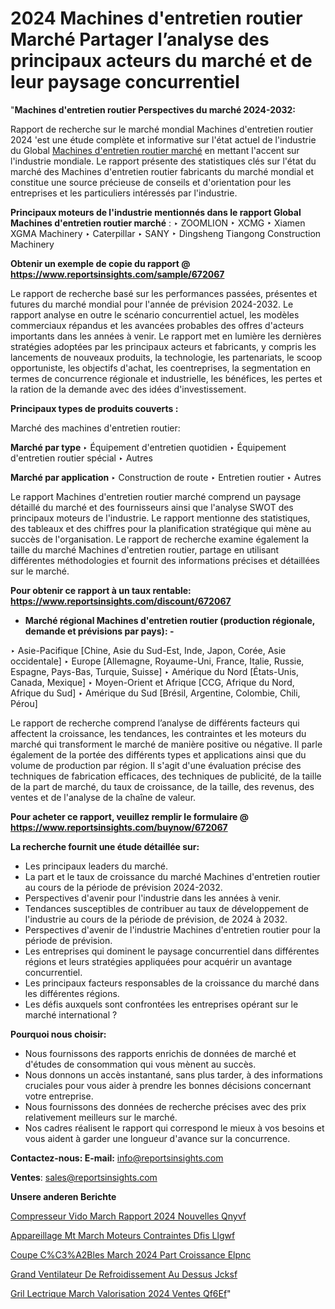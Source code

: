 # 2024 Machines d'entretien routier Marché Partager l’analyse des principaux acteurs du marché et de leur paysage concurrentiel

"<strong>Machines d'entretien routier Perspectives du marché 2024-2032:</strong>

Rapport de recherche sur le marché mondial Machines d'entretien routier 2024 'est une étude complète et informative sur l'état actuel de l'industrie du Global <a href=https://www.reportsinsights.com/sample/672067>Machines d'entretien routier marché</a> en mettant l'accent sur l'industrie mondiale. Le rapport présente des statistiques clés sur l'état du marché des Machines d'entretien routier fabricants du marché mondial et constitue une source précieuse de conseils et d'orientation pour les entreprises et les particuliers intéressés par l'industrie.

<strong>Principaux moteurs de l'industrie mentionnés dans le rapport Global Machines d'entretien routier marché</strong> :
‣ ZOOMLION
‣ XCMG
‣ Xiamen XGMA Machinery
‣ Caterpillar
‣ SANY
‣ Dingsheng Tiangong Construction Machinery

<strong>Obtenir un exemple de copie du rapport @ <a href=https://www.reportsinsights.com/sample/672067>https://www.reportsinsights.com/sample/672067</a></strong>

Le rapport de recherche basé sur les performances passées, présentes et futures du marché mondial pour l'année de prévision 2024-2032. Le rapport analyse en outre le scénario concurrentiel actuel, les modèles commerciaux répandus et les avancées probables des offres d'acteurs importants dans les années à venir. Le rapport met en lumière les dernières stratégies adoptées par les principaux acteurs et fabricants, y compris les lancements de nouveaux produits, la technologie, les partenariats, le scoop opportuniste, les objectifs d'achat, les coentreprises, la segmentation en termes de concurrence régionale et industrielle, les bénéfices, les pertes et la ration de la demande avec des idées d'investissement.

<strong>Principaux types de produits couverts :</strong>

Marché des machines d'entretien routier:

<strong>Marché par type </strong>
‣ Équipement d'entretien quotidien
‣ Équipement d'entretien routier spécial
‣ Autres

<strong>Marché par application </strong>
‣ Construction de route
‣ Entretien routier
‣ Autres

Le rapport Machines d'entretien routier marché comprend un paysage détaillé du marché et des fournisseurs ainsi que l'analyse SWOT des principaux moteurs de l'industrie. Le rapport mentionne des statistiques, des tableaux et des chiffres pour la planification stratégique qui mène au succès de l'organisation. Le rapport de recherche examine également la taille du marché Machines d'entretien routier, partage en utilisant différentes méthodologies et fournit des informations précises et détaillées sur le marché.

<strong>Pour obtenir ce rapport à un taux rentable: <a href=https://www.reportsinsights.com/discount/672067>https://www.reportsinsights.com/discount/672067</a></strong>
<ul>
  <li><strong>Marché régional Machines d'entretien routier (production régionale, demande et prévisions par pays): -</strong></li>
</ul>
‣ Asie-Pacifique [Chine, Asie du Sud-Est, Inde, Japon, Corée, Asie occidentale]
‣ Europe [Allemagne, Royaume-Uni, France, Italie, Russie, Espagne, Pays-Bas, Turquie, Suisse]
‣ Amérique du Nord [États-Unis, Canada, Mexique]
‣ Moyen-Orient et Afrique [CCG, Afrique du Nord, Afrique du Sud]
‣ Amérique du Sud [Brésil, Argentine, Colombie, Chili, Pérou]

Le rapport de recherche comprend l’analyse de différents facteurs qui affectent la croissance, les tendances, les contraintes et les moteurs du marché qui transforment le marché de manière positive ou négative. Il parle également de la portée des différents types et applications ainsi que du volume de production par région. Il s'agit d'une évaluation précise des techniques de fabrication efficaces, des techniques de publicité, de la taille de la part de marché, du taux de croissance, de la taille, des revenus, des ventes et de l'analyse de la chaîne de valeur.

<strong>Pour acheter ce rapport, veuillez remplir le formulaire @   <a href=https://www.reportsinsights.com/buynow/672067>https://www.reportsinsights.com/buynow/672067</a></strong>

<strong>La recherche fournit une étude détaillée sur:</strong>
<ul>
  <li>Les principaux leaders du marché.</li>
  <li>La part et le taux de croissance du marché Machines d'entretien routier au cours de la période de prévision 2024-2032.</li>
  <li>Perspectives d'avenir pour l'industrie dans les années à venir.</li>
  <li>Tendances susceptibles de contribuer au taux de développement de l'industrie au cours de la période de prévision, de 2024 à 2032.</li>
  <li>Perspectives d'avenir de l'industrie Machines d'entretien routier pour la période de prévision.</li>
  <li>Les entreprises qui dominent le paysage concurrentiel dans différentes régions et leurs stratégies appliquées pour acquérir un avantage concurrentiel.</li>
  <li>Les principaux facteurs responsables de la croissance du marché dans les différentes régions.</li>
  <li>Les défis auxquels sont confrontées les entreprises opérant sur le marché international ?</li>
</ul>
<strong>Pourquoi nous choisir:</strong>
<ul>
  <li>Nous fournissons des rapports enrichis de données de marché et d'études de consommation qui vous mènent au succès.</li>
  <li>Nous donnons un accès instantané, sans plus tarder, à des informations cruciales pour vous aider à prendre les bonnes décisions concernant votre entreprise.</li>
  <li>Nous fournissons des données de recherche précises avec des prix relativement meilleurs sur le marché.</li>
  <li>Nos cadres réalisent le rapport qui correspond le mieux à vos besoins et vous aident à garder une longueur d'avance sur la concurrence.</li>
</ul>
<strong>Contactez-nous:
</strong><strong>E-mail:</strong> <a href=mailto:info@reportsinsights.com>info@reportsinsights.com</a>

<strong>Ventes</strong>: <a href=mailto:sales@reportsinsights.com>sales@reportsinsights.com</a>

<strong>Unsere anderen Berichte</strong>

<a href=https://www.linkedin.com/pulse/compresseur-vid%C3%A9o-march%C3%A9-rapport-2024-nouvelles-qnyvf/>Compresseur Vido March Rapport 2024 Nouvelles Qnyvf</a>

<a href=https://www.linkedin.com/pulse/appareillage-mt-march%C3%A9-moteurs-contraintes-d%C3%A9fis-llgwf/>Appareillage Mt March Moteurs Contraintes Dfis Llgwf</a>

<a href=https://www.linkedin.com/pulse/coupe-c%C3%A2bles-march%C3%A9-2024-part-croissance-elpnc/>Coupe C%C3%A2Bles March 2024 Part Croissance Elpnc</a>

<a href=https://www.linkedin.com/pulse/grand-ventilateur-de-refroidissement-au-dessus-jcksf/>Grand Ventilateur De Refroidissement Au Dessus Jcksf</a>

<a href=https://www.linkedin.com/pulse/gril-%C3%A9lectrique-march%C3%A9-valorisation-2024-ventes-qf6ef/>Gril Lectrique March Valorisation 2024 Ventes Qf6Ef</a>"
